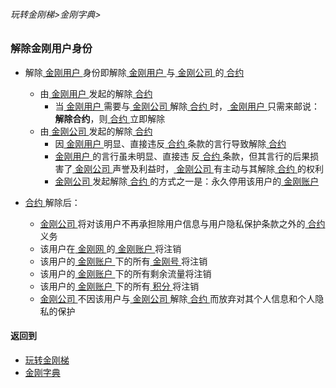 ###### 玩转金刚梯>金刚字典>
### 解除金刚用户身份

- 解除[ 金刚用户 ](https://github.com/a2zitpro/web/blob/master/LadderFree/kkDictionary/KKUser.md)身份即解除[ 金刚用户 ](https://github.com/a2zitpro/web/blob/master/LadderFree/kkDictionary/KKUser.md)与[ 金刚公司 ](https://github.com/a2zitpro/web/blob/master/LadderFree/kkDictionary/Atozitpro.md)的[ 合约 ](https://github.com/a2zitpro/web/blob/master/LadderFree/kkDictionary/KKEnduserContract.md)
  - 由[ 金刚用户 ](https://github.com/a2zitpro/web/blob/master/LadderFree/kkDictionary/KKUser.md)发起的解除[ 合约 ](https://github.com/a2zitpro/web/blob/master/LadderFree/kkDictionary/KKEnduserContract.md)
    - 当[ 金刚用户 ](https://github.com/a2zitpro/web/blob/master/LadderFree/kkDictionary/KKUser.md)需要与[ 金刚公司 ](https://github.com/a2zitpro/web/blob/master/LadderFree/kkDictionary/Atozitpro.md)解除[ 合约 ](https://github.com/a2zitpro/web/blob/master/LadderFree/kkDictionary/KKEnduserContract.md)时，[ 金刚用户 ](https://github.com/a2zitpro/web/blob/master/LadderFree/kkDictionary/KKUser.md)只需来邮说：<strong>解除合约</strong>，则[ 合约 ](https://github.com/a2zitpro/web/blob/master/LadderFree/kkDictionary/KKEnduserContract.md)立即解除
  - 由[ 金刚公司 ](https://github.com/a2zitpro/web/blob/master/LadderFree/kkDictionary/Atozitpro.md)发起的解除[ 合约 ](https://github.com/a2zitpro/web/blob/master/LadderFree/kkDictionary/KKEnduserContract.md)
    - 因[ 金刚用户 ](https://github.com/a2zitpro/web/blob/master/LadderFree/kkDictionary/KKUser.md)明显、直接违反[ 合约 ](https://github.com/a2zitpro/web/blob/master/LadderFree/kkDictionary/KKEnduserContract.md)条款的言行导致解除[ 合约 ](https://github.com/a2zitpro/web/blob/master/LadderFree/kkDictionary/KKEnduserContract.md)
    - [ 金刚用户 ](https://github.com/a2zitpro/web/blob/master/LadderFree/kkDictionary/KKUser.md)的言行虽未明显、直接违 反[ 合约 ](https://github.com/a2zitpro/web/blob/master/LadderFree/kkDictionary/KKEnduserContract.md)条款，但其言行的后果损害了[ 金刚公司 ](https://github.com/a2zitpro/web/blob/master/LadderFree/kkDictionary/Atozitpro.md)声誉及利益时，[ 金刚公司 ](https://github.com/a2zitpro/web/blob/master/LadderFree/kkDictionary/Atozitpro.md)有主动与其解除[ 合约 ](https://github.com/a2zitpro/web/blob/master/LadderFree/kkDictionary/KKEnduserContract.md)的权利
    - [ 金刚公司 ](https://github.com/a2zitpro/web/blob/master/LadderFree/kkDictionary/Atozitpro.md)发起解除[ 合约 ](https://github.com/a2zitpro/web/blob/master/LadderFree/kkDictionary/KKEnduserContract.md)的方式之一是：永久停用该用户的[ 金刚账户 ](https://github.com/a2zitpro/web/blob/master/LadderFree/kkDictionary/KKAccount.md)

- [ 合约 ](https://github.com/a2zitpro/web/blob/master/LadderFree/kkDictionary/KKEnduserContract.md)解除后：

  - [ 金刚公司 ](https://github.com/a2zitpro/web/blob/master/LadderFree/kkDictionary/Atozitpro.md)将对该用户不再承担除用户信息与用户隐私保护条款之外的[ 合约 ](https://github.com/a2zitpro/web/blob/master/LadderFree/kkDictionary/KKEnduserContract.md)义务
  - 该用户在[ 金刚网 ](https://github.com/a2zitpro/web/blob/master/LadderFree/kkDictionary/KKSiteZh.md)的[ 金刚账户 ](https://github.com/a2zitpro/web/blob/master/LadderFree/kkDictionary/KKAccount.md)将注销
  - 该用户的[ 金刚账户 ](https://github.com/a2zitpro/web/blob/master/LadderFree/kkDictionary/KKAccount.md)下的所有[ 金刚号 ]()将注销
  - 该用户的[ 金刚账户 ](https://github.com/a2zitpro/web/blob/master/LadderFree/kkDictionary/KKAccount.md)下的所有剩余流量将注销
  - 该用户的[ 金刚账户 ](https://github.com/a2zitpro/web/blob/master/LadderFree/kkDictionary/KKAccount.md)下的所有[ 积分 ](https://github.com/a2zitpro/web/blob/master/LadderFree/kkDictionary/KKPoints.md)将注销
  - [ 金刚公司 ](https://github.com/a2zitpro/web/blob/master/LadderFree/kkDictionary/Atozitpro.md)不因该用户与[ 金刚公司 ](https://github.com/a2zitpro/web/blob/master/LadderFree/kkDictionary/Atozitpro.md)解除[ 合约 ](https://github.com/a2zitpro/web/blob/master/LadderFree/kkDictionary/KKEnduserContract.md)而放弃对其个人信息和个人隐私的保护


#### 返回到
- [玩转金刚梯](https://github.com/a2zitpro/web/blob/master/LadderFree/A.md)
- [金刚字典](https://github.com/a2zitpro/web/blob/master/LadderFree/kkDictionary/KKDictionary.md)



